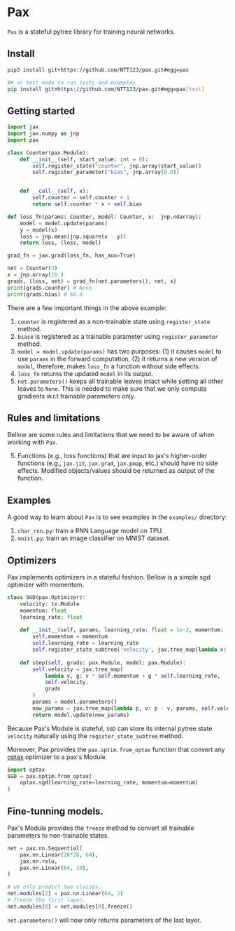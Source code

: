 # Pax

``Pax`` is a stateful pytree library for training neural networks.

## Install

```bash
pip3 install git+https://github.com/NTT123/pax.git#egg=pax

## or test mode to run tests and examples
pip install git+https://github.com/NTT123/pax.git#egg=pax[test]
```

## Getting started

```python
import jax
import jax.numpy as jnp
import pax

class Counter(pax.Module):
    def __init__(self, start_value: int = 0):
        self.register_state("counter", jnp.array(start_value))
        self.register_parameter("bias", jnp.array(0.0))


    def __call__(self, x):
        self.counter = self.counter + 1
        return self.counter * x + self.bias

def loss_fn(params: Counter, model: Counter, x:  jnp.ndarray):
    model = model.update(params)
    y = model(x)
    loss = jnp.mean(jnp.square(x - y))
    return loss, (loss, model)

grad_fn = jax.grad(loss_fn, has_aux=True)

net = Counter(3)
x = jnp.array(10.)
grads, (loss, net) = grad_fn(net.parameters(), net, x)
print(grads.counter) # None
print(grads.bias) # 60.0
```

There are a few important things in the above example:
1. ``counter`` is registered as a non-trainable state using ``register_state`` method.
2. ``biase`` is registered as a trainable parameter using ``register_parameter`` method.
3. ``model = model.update(params)`` has two purposes: (1) it causes ``model`` to use ``params`` in the forward computation, (2) it returns a new version of ``model``, therefore, makes ``loss_fn`` a function without side effects.
4. ``loss_fn`` returns the updated `model` in its output.
5. ``net.parameters()`` keeps all trainable leaves intact while setting all other leaves to ``None``. This is needed to make sure that we only compute gradients w.r.t trainable parameters only.


## Rules and limitations

Bellow are some rules and limitations that we need to be aware of when working with ``Pax``.

5. Functions (e.g., loss functions) that are input to jax's higher-order functions (e.g., ``jax.jit``, ``jax.grad``, ``jax.pmap``, etc.) should have no side effects. Modified objects/values should be returned as output of the function.

## Examples

A good way to learn about ``Pax`` is to see examples in the ``examples/`` directory:

1. ``char_rnn.py``: train a RNN Language model on TPU.
2. ``mnist.py``: train an image classifier on MNIST dataset.


## Optimizers

Pax implements optimizers in a stateful fashion. Bellow is a simple sgd optimizer with momentum.

```python
class SGD(pax.Optimizer):
    velocity: tx.Module
    momentum: float 
    learning_rate: float
    
    def __init__(self, params, learning_rate: float = 1e-2, momentum: float = 0.9):
        self.momentum = momentum
        self.learning_rate = learning_rate
        self.register_state_subtree('velocity', jax.tree_map(lambda x: jnp.zeros_like(x), params))
        
    def step(self, grads: pax.Module, model: pax.Module):
        self.velocity = jax.tree_map(
            lambda v, g: v * self.momentum + g * self.learning_rate,
            self.velocity,
            grads
        )
        params = model.parameters()
        new_params = jax.tree_map(lambda p, v: p - v, params, self.velocity)
        return model.update(new_params)
```

Because Pax's Module is stateful, ``SGD`` can store its internal pytree state ``velocity`` naturally using the ``register_state_subtree`` method.

Moreover, Pax provides the ``pax.optim.from_optax`` function that convert any [optax](https://optax.readthedocs.io/en/latest/) optimizer to a pax's Module.

```python
import optax
SGD = pax.optim.from_optax(
    optax.sgd(learning_rate=learning_rate, momentum=momentum)
)
```

## Fine-tunning models.

Pax's Module provides the ``freeze`` method to convert all trainable parameters to non-trainable states.

```python
net = pax.nn.Sequential(
    pax.nn.Linear(28*28, 64),
    jax.nn.relu,
    pax.nn.Linear(64, 10),
)

# we only predict two classes.
net.modules[2] = pax.nn.Linear(64, 2)
# freeze the first layer.
net.modules[0] = net.modules[0].freeze() 
```
``net.parameters()`` will now only returns parameters of the last layer.
